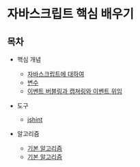 # 자바스크립트 핵심 배우기

## 목차

- 핵심 개념
    - [자바스크립트에 대하여](/core/about-javascript.md)
    - [변수](/core/variable.md)
    - [이벤트 버블링과 캡쳐링와 이벤트 위임](/core/event_bubble_capture.md)

- 도구
    - [jshint](/tools/jshint.md)
    
- 알고리즘
    - [기본 알고리즘](/algorithmus/basic.md)
    - [기본 알고리즘](/algorithmus/basic_algorithmus.md)